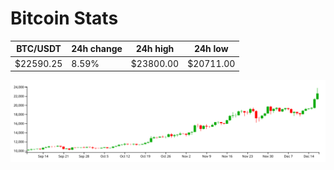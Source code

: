 # Bitcoin Stats

BTC/USDT|24h change|24h high|24h low|
|---|---|---|---|
|$22590.25|8.59%|$23800.00|$20711.00|

<img src="./chart.svg">
